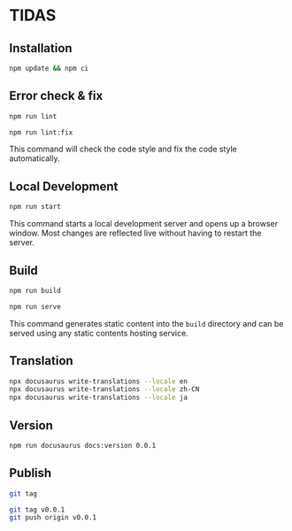 # TIDAS

## Installation

```bash
npm update && npm ci
```

## Error check & fix

```bash
npm run lint

npm run lint:fix
```

This command will check the code style and fix the code style automatically.

## Local Development

```bash
npm run start
```

This command starts a local development server and opens up a browser window. Most changes are reflected live without having to restart the server.

## Build

```bash
npm run build

npm run serve
```

This command generates static content into the `build` directory and can be served using any static contents hosting service.

## Translation

```bash
npx docusaurus write-translations --locale en
npx docusaurus write-translations --locale zh-CN
npx docusaurus write-translations --locale ja
```

## Version

```bash
npm run docusaurus docs:version 0.0.1
```

## Publish

```bash
git tag

git tag v0.0.1
git push origin v0.0.1
```
